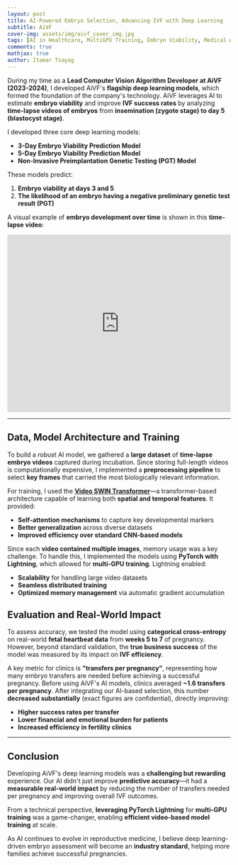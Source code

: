 ```yaml
---
layout: post
title: AI-Powered Embryo Selection, Advancing IVF with Deep Learning
subtitle: AiVF
cover-img: assets/img/aivf_cover_img.jpg
tags: [AI in Healthcare, MultiGPU Training, Embryo Viability, Medical AI, Reproductive Medicine, AI for IVF, FertilityTech, Clinical AI, AI in Medicine, Healthcare Innovation]
comments: true
mathjax: true
author: Itamar Tsayag
---
```


During my time as a **Lead Computer Vision Algorithm Developer at AiVF (2023-2024)**, I developed AiVF's **flagship deep learning models**, which formed the foundation of the company's technology. AiVF leverages AI to estimate **embryo viability** and improve **IVF success rates** by analyzing **time-lapse videos of embryos** from **insemination (zygote stage) to day 5 (blastocyst stage)**.  

I developed three core deep learning models:  

- **3-Day Embryo Viability Prediction Model**  
- **5-Day Embryo Viability Prediction Model**  
- **Non-Invasive Preimplantation Genetic Testing (PGT) Model**  

These models predict:  
1. **Embryo viability at days 3 and 5**  
2. **The likelihood of an embryo having a negative preliminary genetic test result (PGT)**  

A visual example of **embryo development over time** is shown in this **time-lapse video**:  

<iframe width="100%" height="400" src="https://www.youtube.com/embed/6KWVP-zDIAg" frameborder="0" allowfullscreen></iframe>  

---

## Data, Model Architecture and Training  

To build a robust AI model, we gathered a **large dataset** of **time-lapse embryo videos** captured during incubation. Since storing full-length videos is computationally expensive, I implemented a **preprocessing pipeline** to select **key frames** that carried the most biologically relevant information.  

For training, I used the **[Video SWIN Transformer](https://arxiv.org/abs/2106.13230)**—a transformer-based architecture capable of learning both **spatial and temporal features**. It provided:  

- **Self-attention mechanisms** to capture key developmental markers  
- **Better generalization** across diverse datasets  
- **Improved efficiency over standard CNN-based models**  

Since each **video contained multiple images**, memory usage was a key challenge. To handle this, I implemented the models using **PyTorch with Lightning**, which allowed for **multi-GPU training**. Lightning enabled:  

- **Scalability** for handling large video datasets  
- **Seamless distributed training**  
- **Optimized memory management** via automatic gradient accumulation  

## Evaluation and Real-World Impact  

To assess accuracy, we tested the model using **categorical cross-entropy** on real-world **fetal heartbeat data** from **weeks 5 to 7** of pregnancy. However, beyond standard validation, the **true business success** of the model was measured by its impact on **IVF efficiency**.  

A key metric for clinics is **"transfers per pregnancy"**, representing how many embryo transfers are needed before achieving a successful pregnancy. Before using AiVF's AI models, clinics averaged **~1.6 transfers per pregnancy**. After integrating our AI-based selection, this number **decreased substantially** (exact figures are confidential), directly improving:  

- **Higher success rates per transfer**  
- **Lower financial and emotional burden for patients**  
- **Increased efficiency in fertility clinics**

---

## Conclusion  

Developing AiVF's deep learning models was a **challenging but rewarding** experience. Our AI didn't just improve **predictive accuracy**—it had a **measurable real-world impact** by reducing the number of transfers needed per pregnancy and improving overall IVF outcomes.  

From a technical perspective, **leveraging PyTorch Lightning** for **multi-GPU training** was a game-changer, enabling **efficient video-based model training** at scale.  

As AI continues to evolve in reproductive medicine, I believe deep learning-driven embryo assessment will become an **industry standard**, helping more families achieve successful pregnancies.

<!-- ---

For example, we can write inline math like this: \\(E = mc^2\\) or $E = mc^2$

And block equations like this:

\\[
\frac{\partial f}{\partial x} = 2x
\\]

or

$$
\frac{\partial f}{\partial x} = 2x
$$

--- -->
